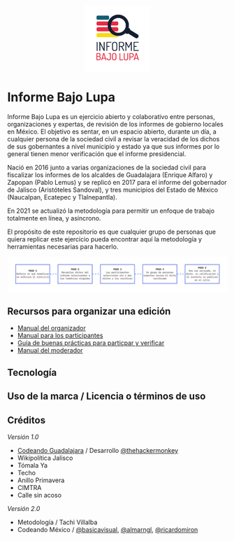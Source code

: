 <div style="text-align:center"><img width="150" src="img/logo.png" /></div>

# Informe Bajo Lupa

Informe Bajo Lupa es un ejercicio abierto y colaborativo entre personas,
organizaciones y expertas, de revisión de los informes de gobierno locales en
México. El objetivo es sentar, en un espacio abierto, durante un día, a
cualquier persona de la sociedad civil a revisar la veracidad de los dichos de
sus gobernantes a nivel municipio y estado ya que sus informes por lo general
tienen menor verificación que el informe presidencial.

Nació en 2016 junto a varias organizaciones de la sociedad civil para fiscalizar
los informes de los alcaldes de Guadalajara (Enrique Alfaro) y Zapopan (Pablo
Lemus) y se replicó en 2017 para el informe del gobernador de Jalisco
(Aristóteles Sandoval), y tres municipios del Estado de México (Naucalpan,
Ecatepec y Tlalnepantla).

En 2021 se actualizó la metodología para permitir un enfoque de trabajo
totalmente en línea, y asíncrono.

El propósito de este repositorio es que cualquier grupo de personas que quiera
replicar este ejercicio pueda encontrar aquí la metodología y herramientas
necesarias para hacerlo.

![](/img/diagrama_general.jpg)

## Recursos para organizar una edición

- [Manual del organizador](/docs/manual_organizador.md)
- [Manual para los participantes](/docs/manual_participante.md)
- [Guía de buenas prácticas para particpar y verificar](/docs/guia_buenas_practicas.md)
- [Manual del moderador](/docs/manual_moderador.md)

## Tecnología

## Uso de la marca / Licencia o términos de uso

## Créditos

_Versión 1.0_

- [Codeando Guadalajara](https://github.com/CodeandoGuadalajara/informebajolupa)
  / Desarrollo [@thehackermonkey](https://github.com/thehackermonkey/)
- Wikipolítica Jalisco
- Tómala Ya
- Techo
- Anillo Primavera
- CIMTRA
- Calle sin acoso

_Versión 2.0_

- Metodología / Tachi Villalba
- Codeando México / [@basicavisual](https://github.com/basicavisual/),
  [@almarngl](https://github.com/almarngl/),
  [@ricardomiron](https://github.com/ricardomiron/)

